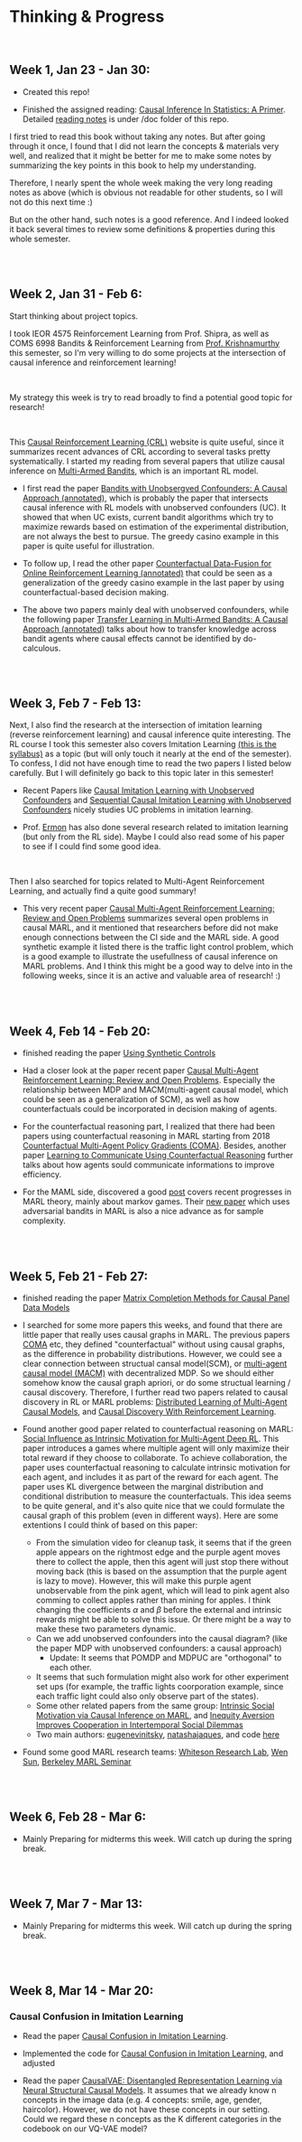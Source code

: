 # Thinking & Progress

<br />

## Week 1, Jan 23 - Jan 30: 

* Created this repo!

* Finished the assigned reading: [Causal Inference In Statistics: A Primer](https://www.datascienceassn.org/sites/default/files/CAUSAL%20INFERENCE%20IN%20STATISTICS.pdf). Detailed [reading notes](https://www.datascienceassn.org/sites/default/files/CAUSAL%20INFERENCE%20IN%20STATISTICS.pdf) is under /doc folder of this repo.

I first tried to read this book without taking any notes. But after going through it once, I found that I did not learn the concepts & materials very well, and realized that it might be better for me to make some notes by summarizing the key points in this book to help my understanding. 

Therefore, I nearly spent the whole week making the very long reading notes as above (which is obvious not readable for other students, so I will not do this next time :) 

But on the other hand, such notes is a good reference. And I indeed looked it back several times to review some definitions & properties during this whole semester. 



<br />
<br />

## Week 2, Jan 31 - Feb 6:

Start thinking about project topics. 

I took IEOR 4575 Reinforcement Learning from Prof. Shipra, as well as COMS 6998 Bandits & Reinforcement Learning from [Prof. Krishnamurthy](https://people.cs.umass.edu/~akshay/) this semester, so I'm very willing to do some projects at the intersection of causal inference and reinforcement learning!

<br />

My strategy this week is try to read broadly to find a potential good topic for research! 

<br />

This [Causal Reinforcement Learning (CRL)](https://crl.causalai.net/) website is quite useful, since it summarizes recent advances of CRL according to several tasks pretty systematically. I started my reading from several papers that utilize causal inference on [Multi-Armed Bandits](https://en.wikipedia.org/wiki/Multi-armed_bandit), which is an important RL model.

* I first read the paper [Bandits with Unobsergved Confounders: A Causal Approach (annotated)](https://github.com/HL-hanlin/STAT8100_AppliedCausality/blob/main/etc/reference_papers/Bandits%20with%20Unobserved%20Confounders.pdf), which is probably the paper that intersects causal inference with RL models with unobserved confounders (UC). It showed that when UC exists, current bandit algorithms which try to maximize rewards based on estimation of the experimental distribution, are not always the best to pursue. The greedy casino example in this paper is quite useful for illustration.

* To follow up, I read the other paper [Counterfactual Data-Fusion for Online Reinforcement Learning (annotated)](https://github.com/HL-hanlin/STAT8100_AppliedCausality/blob/main/etc/reference_papers/Counterfactual%20Data-Fusion%20for%20Online%20Reinforcement%20Learners.pdf) that could be seen as a generalization of the greedy casino example in the last paper by using counterfactual-based decision making. 

* The above two papers mainly deal with unobserved confounders, while the following paper [Transfer Learning in Multi-Armed Bandits: A Causal Approach (annotated)](https://github.com/HL-hanlin/STAT8100_AppliedCausality/blob/main/etc/reference_papers/Transfer%20Learning%20in%20Multi-Armed%20Bandits.pdf) talks about how to transfer knowledge across bandit agents where causal effects cannot be identified by do-calculous.


<br />
<br />


## Week 3, Feb 7 - Feb 13:


Next, I also find the research at the intersection of imitation learning (reverse reinforcement learning) and causal inference quite interesting. The RL course I took this semester also covers Imitation Learning [(this is the syllabus)](https://people.cs.umass.edu/~akshay/courses/coms6998-11/index.html) as a topic (but will only touch it nearly at the end of the semester). To confess, I did not have enough time to read the two papers I listed below carefully. But I will definitely go back to this topic later in this semester!

* Recent Papers like [Causal Imitation Learning with Unobserved Confounders](https://causalai.net/r66.pdf) and [Sequential Causal Imitation Learning with Unobserved Confounders](https://causalai.net/r76.pdf) nicely studies UC problems in imitation learning. 

* Prof. [Ermon](https://cs.stanford.edu/~ermon/) has also done several research related to imitation learning (but only from the RL side). Maybe I could also read some of his paper to see if I could find some good idea.

<br />

Then I also searched for topics related to Multi-Agent Reinforcement Learning, and actually find a quite good summary!

* This very recent paper [Causal Multi-Agent Reinforcement Learning: Review and Open Problems](https://github.com/HL-hanlin/STAT8100_AppliedCausality/blob/main/etc/reference_papers/Causal%20MARL%20open%20problems.pdf) summarizes several open problems in causal MARL, and it mentioned that researchers before did not make enough connections between the CI side and the MARL side. A good synthetic example it listed there is the traffic light control problem, which is a good example to illustrate the usefullness of causal inference on MARL problems. And I think this might be a good way to delve into in the following weeks, since it is an active and valuable area of research! :)


<br />
<br />


## Week 4, Feb 14 - Feb 20:

* finished reading the paper [Using Synthetic Controls](https://github.com/HL-hanlin/STAT8100_AppliedCausality/blob/main/etc/reference_papers/Using%20Synthetic%20Controls.pdf)

* Had a closer look at the paper recent paper [Causal Multi-Agent Reinforcement Learning: Review and Open Problems](https://github.com/HL-hanlin/STAT8100_AppliedCausality/blob/main/etc/reference_papers/Causal%20MARL%20open%20problems.pdf). Especially the relationship between MDP and MACM(multi-agent causal model, which could be seen as a generalization of SCM), as well as how counterfactuals could be incorporated in decision making of agents.

* For the counterfactual reasoning part, I realized that there had been papers using counterfactual reasoning in MARL starting from 2018 [Counterfactual Multi-Agent Policy Gradients (COMA)](https://github.com/HL-hanlin/STAT8100_AppliedCausality/blob/main/etc/reference_papers/COMA.pdf). Besides, another paper [Learning to Communicate Using Counterfactual Reasoning](https://github.com/HL-hanlin/STAT8100_AppliedCausality/blob/main/etc/reference_papers/Vanneste.pdf) further talks about how agents sould communicate informations to improve efficiency. 

* For the MAML side, discovered a good [post](https://yubai.org/blog/marl_theory.html) covers recent progresses in MARL theory, mainly about markov games. Their [new paper](https://arxiv.org/pdf/2110.14555.pdf) which uses adversarial bandits in MARL is also a nice advance as for sample complexity.



<br />
<br />

## Week 5, Feb 21 - Feb 27:

* finished reading the paper [Matrix Completion Methods for Causal Panel Data Models](https://github.com/HL-hanlin/STAT8100_AppliedCausality/blob/main/etc/reference_papers/matrix%20completion%20methods.pdf)

* I searched for some more papers this weeks, and found that there are little paper that really uses causal graphs in MARL. The previous papers [COMA](https://github.com/HL-hanlin/STAT8100_AppliedCausality/blob/main/etc/reference_papers/COMA.pdf) etc, they defined "counterfactual" without using causal graphs, as the difference in probability distributions. However, we could see a clear connection between structual cansal model(SCM), or [multi-agent causal model (MACM)](https://github.com/HL-hanlin/STAT8100_AppliedCausality/blob/main/etc/reference_papers/Inference%20in%20MACM.pdf) with decentralized MDP. So we should either somehow know the causal graph apriori, or do some structual learning / causal discovery. Therefore, I further read two papers related to causal discovery in RL or MARL problems: [Distributed Learning of Multi-Agent Causal Models](https://ieeexplore.ieee.org/document/1565554), and [Causal Discovery With Reinforcement Learning](https://arxiv.org/pdf/1906.04477.pdf).

* Found another good paper related to counterfactual reasoning on MARL: [Social Influence as Intrinsic Motivation for Multi-Agent Deep RL](https://github.com/HL-hanlin/STAT8100_AppliedCausality/blob/main/etc/reference_papers/Social%20Influence.pdf). This paper introduces a games where multiple agent will only maximize their total reward if they choose to collaborate. To achieve collaboration, the paper uses counterfactual reasoning to calculate intrinsic motivation for each agent, and includes it as part of the reward for each agent. The paper uses KL divergence between the marginal distribution and conditional distribution to measure the counterfactuals. This idea seems to be quite general, and it's also quite nice that we could formulate the causal graph of this problem (even in different ways). Here are some extentions I could think of based on this paper:
  * From the simulation video for cleanup task, it seems that if the green apple appears on the rightmost edge and the purple agent moves there to collect the apple, then this agent will just stop there without moving back (this is based on the assumption that the purple agent is lazy to move). However, this will make this purple agent unobservable from the pink agent, which will lead to pink agent also comming to collect apples rather than mining for apples. I think changing the coefficients $\alpha$ and $\beta$ before the external and intrinsic rewards might be able to solve this issue. Or there might be a way to make these two parameters dynamic. 
  * Can we add unobserved confounders into the causal diagram? (like the paper MDP with unobserved confounders: a causal approach)
    * Update: It seems that POMDP and MDPUC are "orthogonal" to each other.
  * It seems that such formulation might also work for other experiment set ups (for example, the traffic lights coorporation example, since each traffic light could also only observe part of the states). 
  * Some other related papers from the same group: [Intrinsic Social Motivation via Causal Inference on MARL](https://github.com/HL-hanlin/STAT8100_AppliedCausality/blob/main/etc/reference_papers/intrinsic%20social%20motivation.pdf), and [Inequity Aversion Improves Cooperation in Intertemporal Social Dilemmas](https://github.com/HL-hanlin/STAT8100_AppliedCausality/blob/main/etc/reference_papers/Inequity%20aversion%20improves%20cooperation%20in%20intertemporal%20social%20dilemmas.pdf)
  * Two main authors: [eugenevinitsky](https://eugenevinitsky.github.io/), [natashajaques](https://natashajaques.ai/), and code [here](https://github.com/eugenevinitsky/sequential_social_dilemma_games)

* Found some good MARL research teams: [Whiteson Research Lab](http://whirl.cs.ox.ac.uk/index.html), [Wen Sun](https://wensun.github.io/), [Berkeley MARL Seminar](https://sites.google.com/view/berkeleymarl/home)




<br />
<br />

## Week 6, Feb 28 - Mar 6:

* Mainly Preparing for midterms this week. Will catch up during the spring break.



<br />
<br />

## Week 7, Mar 7 - Mar 13:

* Mainly Preparing for midterms this week. Will catch up during the spring break.



<br />
<br />

## Week 8, Mar 14 - Mar 20:

### Causal Confusion in Imitation Learning


* Read the paper [Causal Confusion in Imitation Learning](https://arxiv.org/pdf/1905.11979.pdf).

* Implemented the code for [Causal Confusion in Imitation Learning](https://arxiv.org/pdf/1905.11979.pdf), and adjusted 

* Read the paper [CausalVAE: Disentangled Representation Learning
via Neural Structural Causal Models](https://openaccess.thecvf.com/content/CVPR2021/papers/Yang_CausalVAE_Disentangled_Representation_Learning_via_Neural_Structural_Causal_Models_CVPR_2021_paper.pdf). It assumes that we already know n concepts in the image data (e.g. 4 concepts: smile, age, gender, haircolor). However, we do not have these concepts in our setting. Could we regard these n concepts as the K different categories in the codebook on our VQ-VAE model?



